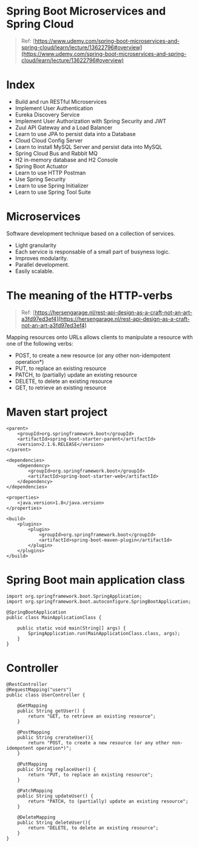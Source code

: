 # Spring Boot Microservices and Spring Cloud
> Ref: [https://www.udemy.com/spring-boot-microservices-and-spring-cloud/learn/lecture/13622796#overview](https://www.udemy.com/spring-boot-microservices-and-spring-cloud/learn/lecture/13622796#overview)

# Index
- Build and run RESTful Microservices
- Implement User Authentication
- Eureka Discovery Service
- Implement User Authorization with Spring Security and JWT
- Zuul API Gateway and a Load Balancer
- Learn to use JPA to persist data into a Database
- Cloud Cloud Config Server
- Learn to install MySQL Server and persist data into MySQL
- Spring Cloud Bus and Rabbit MQ
- H2 in-memory database and H2 Console
- Spring Boot Actuator
- Learn to use HTTP Postman
- Use Spring Security
- Learn to use Spring Initializer
- Learn to use Spring Tool Suite

# Microservices
Software development technique based on a collection of services.
- Light granularity 
- Each service is responsable of a small part of busyness logic.
- Improves modularity.
- Parallel development.
- Easily scalable.

# The meaning of the HTTP-verbs
> Ref: [https://hersengarage.nl/rest-api-design-as-a-craft-not-an-art-a3fd97ed3ef4](https://hersengarage.nl/rest-api-design-as-a-craft-not-an-art-a3fd97ed3ef4)

Mapping resources onto URLs allows clients to manipulate a resource with one of the following verbs:
- POST, to create a new resource (or any other non-idempotent operation*)
- PUT, to replace an existing resource
- PATCH, to (partially) update an existing resource
- DELETE, to delete an existing resource
- GET, to retrieve an existing resource

# Maven start project
```
<parent>
    <groupId>org.springframework.boot</groupId>
    <artifactId>spring-boot-starter-parent</artifactId>
    <version>2.1.6.RELEASE</version>
</parent>

<dependencies>
    <dependency>
        <groupId>org.springframework.boot</groupId>
        <artifactId>spring-boot-starter-web</artifactId>
    </dependency>
</dependencies>

<properties>
    <java.version>1.8</java.version>
</properties>

<build>
    <plugins>
        <plugin>
            <groupId>org.springframework.boot</groupId>
            <artifactId>spring-boot-maven-plugin</artifactId>
        </plugin>
    </plugins>
</build>
```

# Spring Boot main application class
```
import org.springframework.boot.SpringApplication;
import org.springframework.boot.autoconfigure.SpringBootApplication;

@SpringBootApplication
public class MainApplicationClass {

    public static void main(String[] args) {
        SpringApplication.run(MainApplicationClass.class, args);
    }
}
```

# Controller
```
@RestController
@RequestMapping("users")
public class UserController {

    @GetMapping
    public String getUser() {
        return "GET, to retrieve an existing resource";
    }

    @PostMapping
    public String crerateUser(){
        return "POST, to create a new resource (or any other non-idempotent operation*)";
    }

    @PutMapping
    public String replaceUser() {
        return "PUT, to replace an existing resource";
    }

    @PatchMapping
    public String updateUser() {
        return "PATCH, to (partially) update an existing resource";
    }

    @DeleteMapping
    public String deleteUser(){
        return "DELETE, to delete an existing resource";
    }
}
```